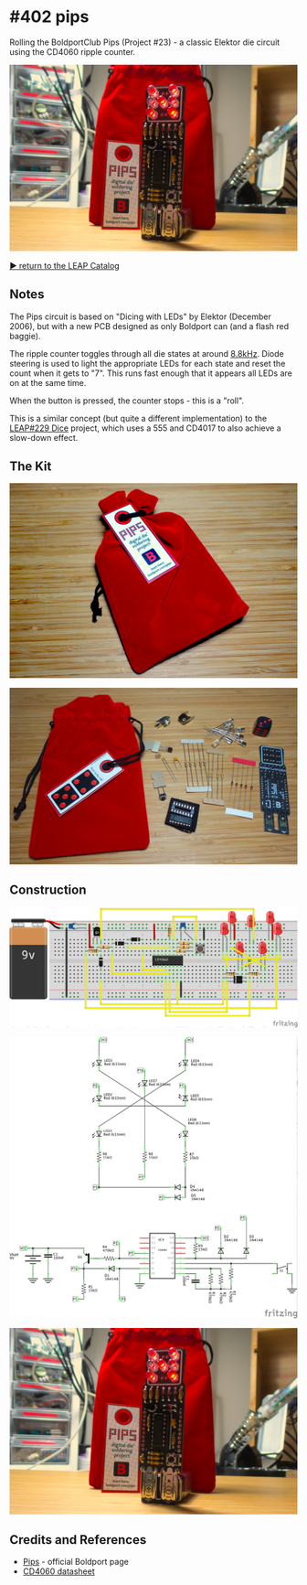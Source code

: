 # #402 pips

Rolling the BoldportClub Pips (Project #23) - a classic Elektor die circuit using the CD4060 ripple counter.

![Build](./assets/pips_build.jpg?raw=true)

[:arrow_forward: return to the LEAP Catalog](https://leap.tardate.com)

## Notes

The Pips circuit is based on "Dicing with LEDs" by Elektor (December 2006),
but with a new PCB designed as only Boldport can (and a flash red baggie).

The ripple counter toggles through all die states at around [8.8kHz](https://www.wolframalpha.com/input/?i=1+%2F+(2.2+*+(470k%CE%A9*470k%CE%A9)%2F(470k%CE%A9%2B470k%CE%A9)+*+220pF)). Diode steering is used to light the appropriate LEDs for each state and reset the count when it gets to "7".
This runs fast enough that it appears all LEDs are on at the same time.

When the button is pressed, the counter stops - this is a "roll".

This is a similar concept (but quite a different implementation) to the
[LEAP#229 Dice](../../Electronics101/555Timer/Dice) project, which uses a 555 and CD4017 to also achieve a slow-down effect.

## The Kit

![pips_arrives](./assets/pips_arrives.jpg?raw=true)

![pips_kit_parts](./assets/pips_kit_parts.jpg?raw=true)

## Construction

![Breadboard](./assets/pips_bb.jpg?raw=true)

![Schematic](./assets/pips_schematic.jpg?raw=true)

![Build](./assets/pips_build.jpg?raw=true)

## Credits and References
* [Pips](https://www.boldport.com/products/pips) - official Boldport page
* [CD4060 datasheet](http://www.futurlec.com/4000Series/CD4060.shtml)

